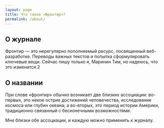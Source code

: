 ```yaml
---
layout: page
title: Что такое «Фронтир»?
permalink: /about/
---
```

## О журнале
Фронтир — это нерегулярно пополняемый ресурс, посвященный веб-разработке. Переводы важных текстов и попытка сформулировать ключевые вещи. Сейчас пишу только я, Маринин Тим, но надеюсь, что это изменится.2

## О названии
При слове «фронтир» обычно возникает две близких ассоциации: во-первых, это некое острие достижений человечества, исследование космоса или глубин океана; а во-вторых, это период истории Америки, традиционно связанный с бесконечными возможностями.



Мне близки обе ассоциации, и каждую можно применить к журналу.